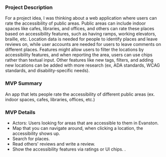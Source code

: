 ### Project Description

For a project idea, I was thinking about a web application where users can rate the accessibility of public areas. Public areas can include indoor spaces like cafes, libraries, and offices, and others can rate these places based on accessibility features, such as having ramps, working elevators, braille, etc. Location data is needed for people to identify places and leave reviews on, while user accounts are needed for users to leave comments on different places. Features might allow users to filter the locations by accessibility features, and when reporting the area, users can use chips rather than textual input. Other features like new tags, filters, and adding new locations can be added with more research (ex, ADA standards, WCAG standards, and disability-specific needs).

### MVP Summary

An app that lets people rate the accessibility of different public areas (ex. indoor spaces, cafes, libraries, offices, etc.)

### MVP Details

- Actors: Users looking for areas that are accessible to them in Evanston.
- Map that you can navigate around, when clicking a location, the accessibility shows up.
- Search for places.
- Read others' reviews and write a review.
- Show the accessibility features via ratings or UI chips. .
